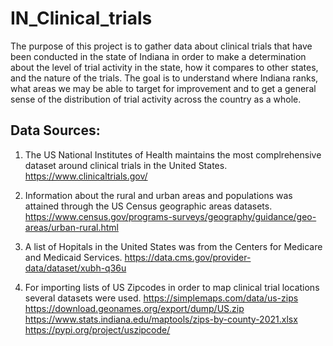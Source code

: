 # IN_Clinical_trials
The purpose of this project is to gather data about clinical trials that have been conducted in the state of Indiana in order to make a determination about the level of trial activity in the state, how it compares to other states, and the nature of the trials. The goal is to understand where Indiana ranks, what areas we may be able to target for improvement and to get a general sense of the distribution of trial activity across the country as a whole.

## Data Sources:

1) The US National Institutes of Health maintains the most complrehensive dataset around clinical trials in the United States.
https://www.clinicaltrials.gov/

2) Information about the rural and urban areas and populations was attained through the US Census geographic areas datasets.
https://www.census.gov/programs-surveys/geography/guidance/geo-areas/urban-rural.html

3) A list of Hopitals in the United States was from the Centers for Medicare and Medicaid Services.
   https://data.cms.gov/provider-data/dataset/xubh-q36u

4) For importing lists of US Zipcodes in order to map clinical trial locations several datasets were used.
   https://simplemaps.com/data/us-zips
   https://download.geonames.org/export/dump/US.zip
   https://www.stats.indiana.edu/maptools/zips-by-county-2021.xlsx
   https://pypi.org/project/uszipcode/
